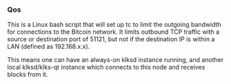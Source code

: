 ### Qos ###

This is a Linux bash script that will set up tc to limit the outgoing bandwidth for connections to the Bitcoin network. It limits outbound TCP traffic with a source or destination port of 51121, but not if the destination IP is within a LAN (defined as 192.168.x.x).

This means one can have an always-on klksd instance running, and another local klksd/klks-qt instance which connects to this node and receives blocks from it.
